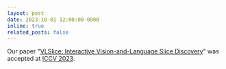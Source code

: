 ```yaml
---
layout: post
date: 2023-10-01 12:00:00-0000
inline: true
related_posts: false
---
```


Our paper "[VLSlice: Interactive Vision-and-Language Slice Discovery](https://ericslyman.com/vlslice)" was accepted at [ICCV 2023](https://iccv2023.thecvf.com/).